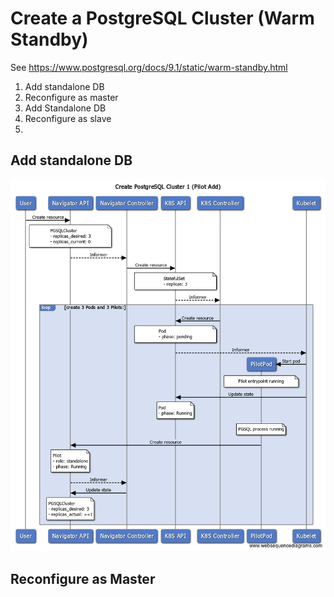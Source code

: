 # Create a PostgreSQL Cluster (Warm Standby)

See https://www.postgresql.org/docs/9.1/static/warm-standby.html

1. Add standalone DB
2. Reconfigure as master
3. Add Standalone DB
4. Reconfigure as slave
5.

## Add standalone DB

![Add standalone](pilot-add.png)

## Reconfigure as Master
